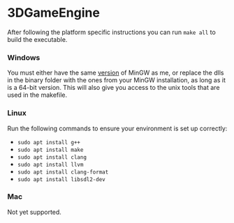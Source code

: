 # 3DGameEngine
After following the platform specific instructions you can run `make all` to build the executable.

### Windows
You must either have the same [version](https://github.com/brechtsanders/winlibs_mingw/releases/download/13.2.0posix-17.0.6-11.0.1-ucrt-r5/winlibs-x86_64-posix-seh-gcc-13.2.0-llvm-17.0.6-mingw-w64ucrt-11.0.1-r5.zip)
of MinGW as me, or replace the dlls in the binary folder with the ones from your MinGW installation, as long as it is a 64-bit version. This will also give you access to the
unix tools that are used in the makefile.

### Linux
Run the following commands to ensure your environment is set up correctly:
- `sudo apt install g++`
- `sudo apt install make`
- `sudo apt install clang`
- `sudo apt install llvm`
- `sudo apt install clang-format`
- `sudo apt install libsdl2-dev`

### Mac
Not yet supported.
